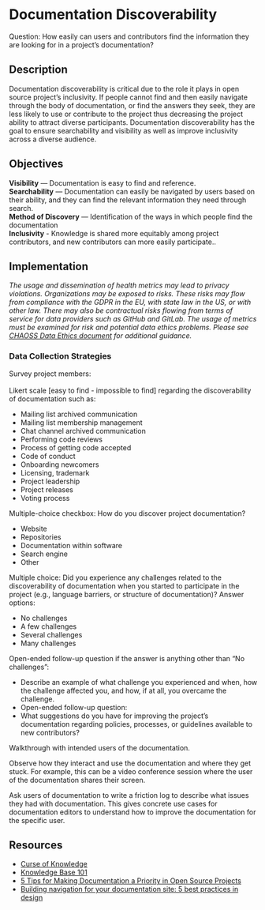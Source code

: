 # Documentation Discoverability 
Question: How easily can users and contributors find the information they are looking for in a project’s documentation?
## Description
Documentation discoverability is critical due to the role it plays in open source project’s inclusivity. If people cannot find and then easily navigate through the body of documentation, or find the answers they seek, they are less likely to use or contribute to the project thus decreasing the project ability to attract diverse participants. Documentation discoverability has the goal to ensure searchability and visibility as well as improve inclusivity across a diverse audience.
## Objectives
**Visibility** — Documentation is easy to find and reference. <br/>
**Searchability** — Documentation can easily be navigated by users based on their ability, and they can find the relevant information they need through search. <br/>
**Method of Discovery** — Identification of the ways in which people find the documentation <br/>
**Inclusivity** - Knowledge is shared more equitably among project contributors, and new contributors can more easily participate.. <br/>

## Implementation
*The usage and dissemination of health metrics may lead to privacy violations. Organizations may be exposed to risks. These risks may flow from compliance with the GDPR in the EU, with state law in the US, or with other law. There may also be contractual risks flowing from terms of service for data providers such as GitHub and GitLab. The usage of metrics must be examined for risk and potential data ethics problems. Please see [CHAOSS Data Ethics document](https://github.com/chaoss/community/blob/main/data-use-statement.md) for additional guidance.*

### Data Collection Strategies


Survey project members: <br/> <br/>
Likert scale [easy to find - impossible to find] regarding the discoverability of documentation such as:
 - Mailing list archived communication
 - Mailing list membership management 
 - Chat channel archived communication
 - Performing code reviews
 - Process of getting code accepted
 - Code of conduct
 - Onboarding newcomers
 - Licensing, trademark
 - Project leadership
 - Project releases
 - Voting process

Multiple-choice checkbox: How do you discover project documentation? 
- Website 
- Repositories 
- Documentation within software 
- Search engine
- Other

Multiple choice: Did you experience any challenges related to the discoverability of documentation when you started to participate in the project (e.g., language barriers, or structure of documentation)?
Answer options: 
- No challenges
- A few challenges
- Several challenges
- Many challenges

Open-ended follow-up question if the answer is anything other than “No challenges”: 
- Describe an example of what challenge you experienced and when, how the challenge affected you, and how, if at all, you overcame the challenge.
- Open-ended follow-up question: 
 - What suggestions do you have for improving the project’s documentation regarding policies, processes, or guidelines available to new contributors? 

Walkthrough with intended users of the documentation.  <br/>

Observe how they interact and use the documentation and where they get stuck. For example, this can be a video conference session where the user of the documentation shares their screen.  <br/>

Ask users of documentation to write a friction log to describe what issues they had with documentation. This gives concrete use cases for documentation editors to understand how to improve the documentation for the specific user.

## Resources

- [Curse of Knowledge](https://en.wikipedia.org/wiki/Curse_of_knowledge)
- [Knowledge Base 101](https://www.helpscout.com/playlists/knowledge-base/)
- [5 Tips for Making Documentation a Priority in Open Source Projects](https://opensource.com/article/20/8/documentation-open-source-projects) 
- [Building navigation for your documentation site: 5 best practices in design](https://idratherbewriting.com/files/doc-navigation-wtd/design-principles-for-doc-navigation/) 
